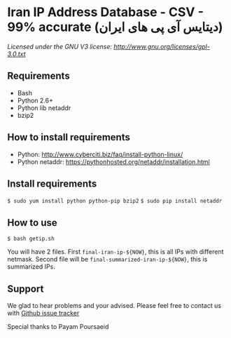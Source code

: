 # Iran IP Address Database - CSV - 99% accurate (دیتایس آی پی های ایران)

_Licensed under the GNU V3 license: http://www.gnu.org/licenses/gpl-3.0.txt_

## Requirements

- Bash
- Python 2.6+
- Python lib netaddr
- bzip2

## How to install requirements

- Python: http://www.cyberciti.biz/faq/install-python-linux/
- Python netaddr: https://pythonhosted.org/netaddr/installation.html

## Install requirements

``$ sudo yum install python python-pip bzip2``
``$ sudo pip install netaddr``

## How to use

    $ bash getip.sh

You will have 2 files. First ``final-iran-ip-${NOW}``, this is all IPs with different netmask. Second file will be ``final-summarized-iran-ip-${NOW}``, this is summarized IPs.

## Support

We glad to hear problems and your advised. Please feel free to contact us with [Github issue tracker]

[Github issue tracker]: https://github.com/payam124/iran-ip/issues

Special thanks to Payam Poursaeid
